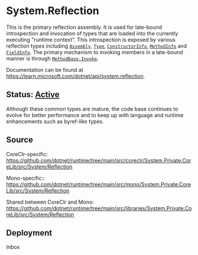 # System.Reflection
This is the primary reflection assembly. It is used for late-bound introspection and invocation of types that are loaded into the currently executing "runtime context". This introspection is exposed by various reflection types including [`Assembly`](https://learn.microsoft.com/dotnet/api/system.reflection.assembly), [`Type`](https://learn.microsoft.com/dotnet/api/system.type), [`ConstructorInfo`](https://learn.microsoft.com/dotnet/api/system.reflection.constructorinfo), [`MethodInfo`](https://learn.microsoft.com/dotnet/api/system.reflection.methodinfo) and [`FieldInfo`](https://learn.microsoft.com/dotnet/api/system.reflection.fieldinfo). The primary mechanism to invoking members in a late-bound manner is through [`MethodBase.Invoke`](https://learn.microsoft.com/dotnet/api/system.reflection.methodbase.invoke).

Documentation can be found at https://learn.microsoft.com/dotnet/api/system.reflection.

## Status: [Active](../../libraries/README.md)
Although these common types are mature, the code base continues to evolve for better performance and to keep up with language and runtime enhancements such as byref-like types.

## Source
CoreClr-specific:
 https://github.com/dotnet/runtime/tree/main/src/coreclr/System.Private.CoreLib/src/System/Reflection

Mono-specific::
https://github.com/dotnet/runtime/tree/main/src/mono/System.Private.CoreLib/src/System/Reflection

Shared between CoreClr and Mono:
https://github.com/dotnet/runtime/tree/main/src/libraries/System.Private.CoreLib/src/System/Reflection

## Deployment
Inbox
